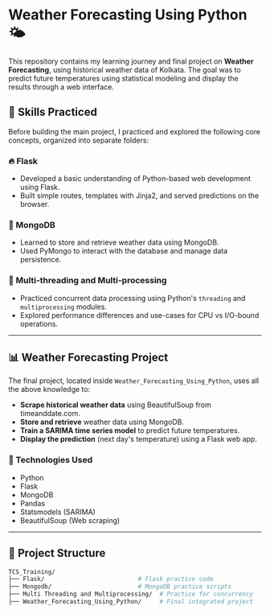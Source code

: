 # Weather Forecasting Using Python 🌤️

This repository contains my learning journey and final project on **Weather Forecasting**, using historical weather data of Kolkata. The goal was to predict future temperatures using statistical modeling and display the results through a web interface.

## 🧠 Skills Practiced

Before building the main project, I practiced and explored the following core concepts, organized into separate folders:

### 🔥 Flask
- Developed a basic understanding of Python-based web development using Flask.
- Built simple routes, templates with Jinja2, and served predictions on the browser.

### 🍃 MongoDB
- Learned to store and retrieve weather data using MongoDB.
- Used PyMongo to interact with the database and manage data persistence.

### 🔁 Multi-threading and Multi-processing
- Practiced concurrent data processing using Python's `threading` and `multiprocessing` modules.
- Explored performance differences and use-cases for CPU vs I/O-bound operations.

---

## 📊 Weather Forecasting Project

The final project, located inside `Weather_Forecasting_Using_Python`, uses all the above knowledge to:

- **Scrape historical weather data** using BeautifulSoup from timeanddate.com.
- **Store and retrieve** weather data using MongoDB.
- **Train a SARIMA time series model** to predict future temperatures.
- **Display the prediction** (next day's temperature) using a Flask web app.

### 🔧 Technologies Used
- Python
- Flask
- MongoDB
- Pandas
- Statsmodels (SARIMA)
- BeautifulSoup (Web scraping)

---

## 📁 Project Structure

```bash
TCS_Training/
├── Flask/                          # Flask practice code
├── Mongodb/                        # MongoDB practice scripts
├── Multi Threading and Multiprocessing/  # Practice for concurrency
├── Weather_Forecasting_Using_Python/     # Final integrated project

